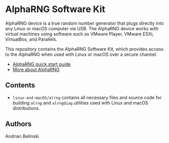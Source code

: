 # AlphaRNG Software Kit

AlphaRNG device is a true random number generator that plugs directly into any Linux or macOS computer via USB. 
The AlphaRNG device works with virtual machines using software such as VMware Player, VMware ESXi, VirtualBox, and Parallels. 

This repository contains the AlphaRNG Software Kit, which provides access to the AlphaRNG when used with Linux or macOS 
over a secure channel.

* [AlphaRNG quick start guide](https://tectrolabs.com/docs/alpharng/quick-start/)
* [More about AlphaRNG](https://tectrolabs.com/alpharng/)

## Contents

* `linux-and-macOS/alrng` contains all necessary files and source code for building `alrng` and `alrngdiag` utilities used with Linux and macOS distributions.


## Authors

Andrian Belinski 
